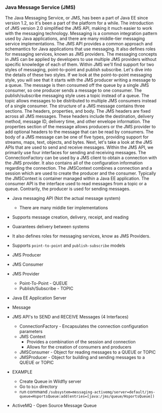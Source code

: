 ### Java Message Service (JMS)

The Java Messaging Service, or JMS, has been a part of Java EE since version 1.2, so it's been a part of the platform for a while. The introduction of JMS version 2.0 simplified the JMS API, making it much easier to work with the messaging technology. Messaging is a common integration pattern used by Java applications, and there are many middle-tier messaging service implementations. The JMS API provides a common approach and schemantics for Java applications that use messaging. It also defines roles for messaging services, known as JMS providers. The messaging concepts in JMS can be applied by developers to use multiple JMS providers without specific knowledge of each of them. Within JMS we'll find support for two styles of messaging, point-to-point and publish subscribe. Let's dive into the details of these two styles. If we look at the point-to-point messaging style, you will see that it starts with the JMS producer writing a message to a queue. The message is then consumed off the queue by a single JMS consumer, so one producer sends a message to one consumer. The publish/subscribe messaging style uses a topic instead of a queue. The topic allows messages to be distributed to multiple JMS consumers instead of a single consumer. The structure of a JMS message contains three sections. The headers, properties, and body. The JMS headers are fixed across all JMS messages. These headers include the destination, delivery method, message ID, delivery time, and other envelope information. The properties section of the message allows producers or the JMS provider to add optional headers to the message that can be read by consumers. The body of a JMS message can be one of five types, providing support for streams, maps, text, objects, and bytes. Next, let's take a look at the JMS APIs that are used to send and receive messages. Within the JMS API, we primarily use four interfaces for sending and receiving messages. The ConnectionFactory can be used by a JMS client to obtain a connection with the JMS provider. It also contains all of the configuration information regarding the connection. The JMSContext combines a connection and a session which are used to create the producer and the consumer. Typically the JMSContext is container managed within a Java EE application. The consumer API is the interface used to read messages from a topic or a queue. Contrarily, the producer is used for sending messages.

- Java messaging API (Not the actual message system)
  - There are many middle tier implementations
- Supports message creation, delivery, receipt, and reading
- Guarantees delivery between systems
- It also defines roles for messaging services, know as JMS Providers.
- Supports `point-to-point` and `publish-subscribe` models

- JMS Producer
- JMS Consumer
- JMS Provider
  - Point-To-Point - QUEUE
  - Publish/Subscribe - TOPIC
- Java EE Application Server
- Message

- JMS API's to SEND and RECEIVE Messages (4 Interfaces)

  - ConnectionFactory - Encapsulates the connection configuration parameters
  - JMS Context
    - Provides a combination of the session and connection
    - Allows for the creation of consumers and producers
  - JMSConsumer - Object for reading messages to a QUEUE or TOPIC
  - JMSProducer - Object for building and sending messages to a QUEUE or TOPIC

- EXAMPLE

  - Create Queue in Wildfly server
  - Go to `bin` directory
  - run command
    `/subsystem=messaging-activemq/server=default/jms-queue=HsportsQueue:add(entries=[java:/jms/queue/HsportsQueue])`

- ActiveMQ - Open Source Message Queue
